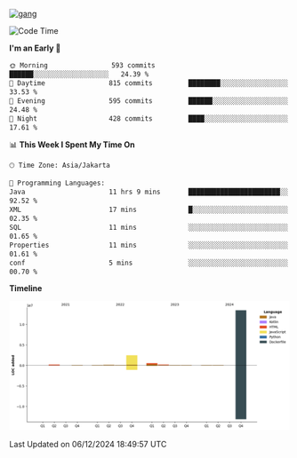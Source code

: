 <!-- [<img src='https://dev.karakun.com/assets/posts/2018-09-16-jc-java-article/3duke_suspects.jpg' alt='java'>](https://github.com/yeahbutstill) -->
[<img src='https://asset-2.tstatic.net/tribunnewswiki/foto/bank/images/Mozart.jpg' alt='gang'>](https://github.com/yeahbutstill)

<!--START_SECTION:waka-->
![Code Time](http://img.shields.io/badge/Code%20Time-2%2C968%20hrs%2022%20mins-blue)

**I'm an Early 🐤** 

```text
🌞 Morning                593 commits         ██████░░░░░░░░░░░░░░░░░░░   24.39 % 
🌆 Daytime                815 commits         ████████░░░░░░░░░░░░░░░░░   33.53 % 
🌃 Evening                595 commits         ██████░░░░░░░░░░░░░░░░░░░   24.48 % 
🌙 Night                  428 commits         ████░░░░░░░░░░░░░░░░░░░░░   17.61 % 
```


📊 **This Week I Spent My Time On** 

```text
🕑︎ Time Zone: Asia/Jakarta

💬 Programming Languages: 
Java                     11 hrs 9 mins       ███████████████████████░░   92.52 % 
XML                      17 mins             █░░░░░░░░░░░░░░░░░░░░░░░░   02.35 % 
SQL                      11 mins             ░░░░░░░░░░░░░░░░░░░░░░░░░   01.65 % 
Properties               11 mins             ░░░░░░░░░░░░░░░░░░░░░░░░░   01.61 % 
conf                     5 mins              ░░░░░░░░░░░░░░░░░░░░░░░░░   00.70 % 
```

**Timeline**

![Lines of Code chart](https://raw.githubusercontent.com/yeahbutstill/yeahbutstill/main/assets/bar_graph.png)


 Last Updated on 06/12/2024 18:49:57 UTC
<!--END_SECTION:waka-->

